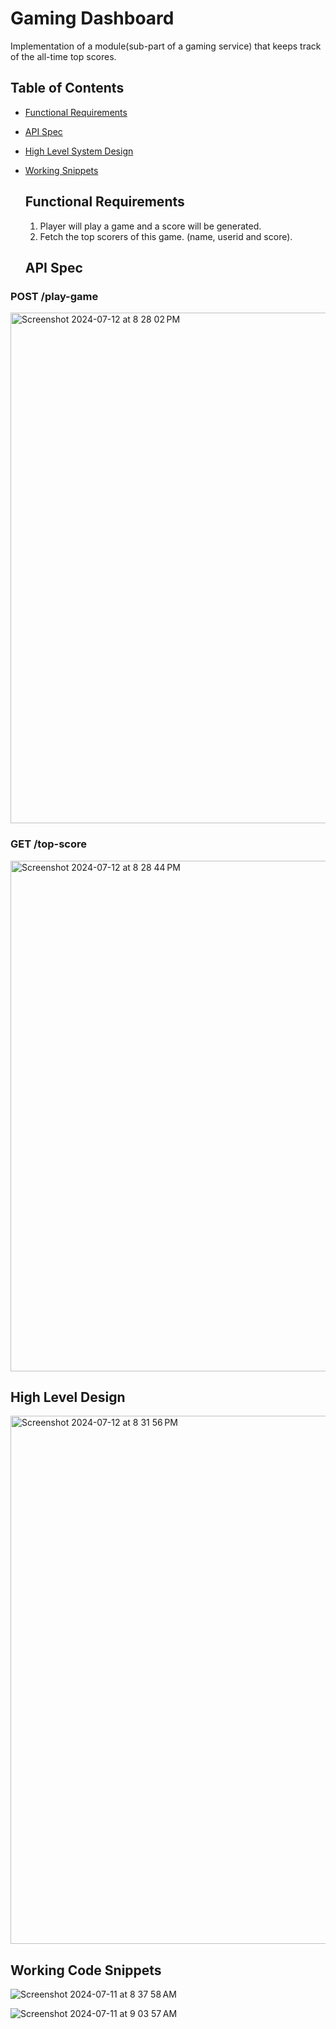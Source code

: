 # Gaming Dashboard
Implementation of a module(sub-part of a gaming service) that keeps track of the all-time top scores.
## Table of Contents
- [Functional Requirements](#requirements)
- [API Spec](#apiSpec)
- [High Level System Design](#design)
- [Working Snippets](#output)

  ## Functional Requirements
  1. Player will play a game and a score will be generated.
  2. Fetch the top scorers of this game. (name, userid and score).

  ## API Spec
### POST /play-game
  <img width="817" alt="Screenshot 2024-07-12 at 8 28 02 PM" src="https://github.com/user-attachments/assets/203d1ef6-c7e6-4a7c-9783-db0f9135e299"> 

### GET /top-score
  <img width="817" alt="Screenshot 2024-07-12 at 8 28 44 PM" src="https://github.com/user-attachments/assets/51627fe1-5aea-4915-a907-bb88c594ce4c">

## High Level Design
<img width="845" alt="Screenshot 2024-07-12 at 8 31 56 PM" src="https://github.com/user-attachments/assets/1291b8c5-24e3-4515-951e-3d95b5e4bdd3">

## Working Code Snippets
![Screenshot 2024-07-11 at 8 37 58 AM](https://github.com/user-attachments/assets/641927c8-81f1-4891-9c8b-3644d3340ed5)

![Screenshot 2024-07-11 at 9 03 57 AM](https://github.com/user-attachments/assets/76cb7cf8-ef16-48a2-a813-ba862b40f5b4)
